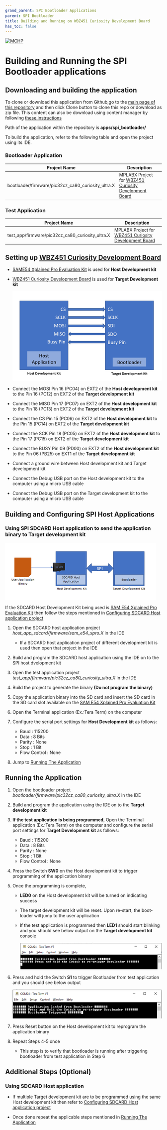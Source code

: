 ```yaml
---
grand_parent: SPI Bootloader Applications
parent: SPI Bootloader
title: Building and Running on WBZ451 Curiosity Development Board
has_toc: false
---
```


[![MCHP](https://www.microchip.com/ResourcePackages/Microchip/assets/dist/images/logo.png)](https://www.microchip.com)

# Building and Running the SPI Bootloader applications

## Downloading and building the application

To clone or download this application from Github,go to the [main page of this repository](https://github.com/Microchip-MPLAB-Harmony/bootloader_apps_spi) and then click Clone button to clone this repo or download as zip file. This content can also be download using content manager by following [these instructions](https://github.com/Microchip-MPLAB-Harmony/contentmanager/wiki)

Path of the application within the repository is **apps/spi_bootloader/**

To build the application, refer to the following table and open the project using its IDE.

### Bootloader Application

| Project Name      | Description                                    |
| ----------------- | ---------------------------------------------- |
| bootloader/firmware/pic32cz_ca80_curiosity_ultra.X    | MPLABX Project for [WBZ451 Curiosity Development Board](https://www.microchip.com/en-us/development-tool/ev96b94a)|


### Test Application

| Project Name      | Description                                    |
| ----------------- | ---------------------------------------------- |
| test_app/firmware/pic32cz_ca80_curiosity_ultra.X    | MPLABX Project for [WBZ451 Curiosity Development Board](https://www.microchip.com/en-us/development-tool/ev96b94a)|


## Setting up [WBZ451 Curiosity Development Board](https://www.microchip.com/en-us/development-tool/ev96b94a)

- [SAME54 Xplained Pro Evaluation Kit](https://www.microchip.com/en-us/development-tool/atsame54-xpro) is used for **Host Development kit**

- [WBZ451 Curiosity Development Board](https://www.microchip.com/en-us/development-tool/ev96b94a) is used for **Target Development kit**

    ![spi_bootloader_host_target_connection](../../spi_bootloader/docs/images/spi_bootloader_host_target_connection.png)

- Connect the MOSI Pin 16 (PC04) on EXT2 of the **Host development kit** to the Pin 16 (PC12) on EXT2  of the **Target development kit**
- Connect the MISO Pin 17 (PC07) on EXT2 of the **Host development kit** to the Pin 18 (PC13) on EXT2 of the **Target development kit**
- Connect the CS Pin 15 (PC06) on EXT2 of the **Host development kit** to the Pin 15 (PC14) on EXT2 of the **Target development kit**
- Connect the SCK Pin 18 (PC05) on EXT2 of the **Host development kit** to the Pin 17 (PC15) on EXT2 of the **Target development kit**
- Connect the BUSY Pin 09 (PD00) on EXT2 of the **Host development kit** to the Pin 06 (PB25) on EXT1 of the **Target development kit**
- Connect a ground wire between Host development kit and Target development kit
- Connect the Debug USB port on the Host development kit to the computer using a micro USB cable
- Connect the Debug USB port on the Target development kit to the computer using a micro USB cable

## Building and Configuring SPI Host Applications

### **Using SPI SDCARD Host application to send the application binary to Target development kit**

![host_app_sdcard_setup](../../spi_bootloader/docs/images/spi_bootloader_host_sdcard.png)

If the SDCARD Host Development Kit being used is [SAM E54 Xplained Pro Evaluation Kit](https://www.microchip.com/developmenttools/ProductDetails/atsame54-xpro) then follow the steps mentioned in [Configuring SDCARD Host application project](../../spi_bootloader/docs/readme_configure_host_app_sdcard.md#configuring-the-sdcard-host-application)

1. Open the SDCARD host application project *host_app_sdcard/firmware/sam_e54_xpro.X* in the IDE
    - If a SDCARD host application project of different development kit is used then open that project in the IDE
2. Build and program the SDCARD host application using the IDE on to the SPI host dvelopment kit

3. Open the test application project *test_app/firmware/pic32cz_ca80_curiosity_ultra.X* in the IDE
4. Build the project to generate the binary **(Do not program the binary)**

5. Copy the application binary into the SD card and insert the SD card in the SD card slot available on the  [SAM E54 Xplained Pro Evaluation Kit](https://www.microchip.com/developmenttools/ProductDetails/atsame54-xpro) 

6. Open the Terminal application (Ex.:Tera Term) on the computer
7. Configure the serial port settings for **Host Development kit** as follows:
    - Baud : 115200
    - Data : 8 Bits
    - Parity : None
    - Stop : 1 Bit
    - Flow Control : None

8. Jump to [Running The Application](#running-the-application)

## Running the Application

1. Open the bootloader project *bootloader/firmware/pic32cz_ca80_curiosity_ultra.X* in the IDE
2. Build and program the application using the IDE on to the **Target development kit**

3. **If the test application is being programmed**, Open the Terminal application (Ex.:Tera Term) on the computer and configure the serial port settings for **Target Development kit** as follows:
    - Baud : 115200
    - Data : 8 Bits
    - Parity : None
    - Stop : 1 Bit
    - Flow Control : None

4. Press the Switch **SW0** on the Host development kit to trigger programming of the application binary
5. Once the programming is complete,
    - **LED0** on the Host development kit will be turned on indicating success

    - The target development kit will be reset. Upon re-start, the boot-loader will jump to the user application

    - If the test application is programmed then **LED1** should start blinking and you should see below output on the **Target development kit** console

        ![output](../../spi_bootloader/docs/images/btl_spi_test_app_console_success.png)

6. Press and hold the Switch **S1** to trigger Bootloader from test application and you should see below output

    ![output](../../spi_bootloader/docs/images/btl_spi_test_app_console_trigger_bootloader.png)

7. Press Reset button on the Host development kit to reprogram the application binary
8. Repeat Steps 4-5 once
    - This step is to verify that bootloader is running after triggering bootloader from test application in Step 6


## Additional Steps (Optional)

### Using SDCARD Host application

- If multiple Target development kit are to be programmed using the same Host development kit then refer to [Configuring SDCARD Host application project](../../spi_bootloader/docs/readme_configure_host_app_sdcard.md)

- Once done repeat the applicable steps mentioned in [Running The Application](#running-the-application)


